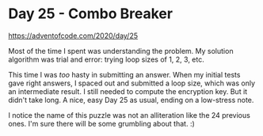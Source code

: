 # Day 25 - Combo Breaker

<https://adventofcode.com/2020/day/25>

Most of the time I spent was understanding the problem.  My solution algorithm was trial and error: trying loop sizes of 1, 2, 3, etc.

This time I was *too* hasty in submitting an answer.  When my initial tests gave right answers, I spaced out and submitted a loop size, which was only an intermediate result.  I still needed to compute the encryption key.  But it didn't take long.  A nice, easy Day 25 as usual, ending on a low-stress note.

I notice the name of this puzzle was not an alliteration like the 24 previous ones.  I'm sure there will be some grumbling about that. :)

